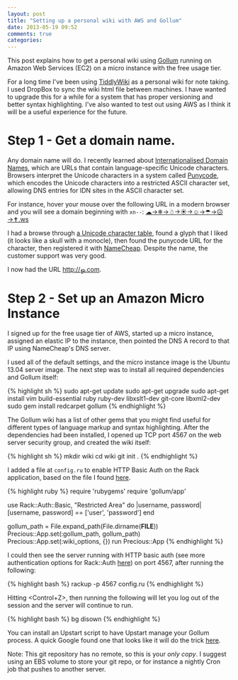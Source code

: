 ```yaml
---
layout: post
title: "Setting up a personal wiki with AWS and Gollum"
date: 2013-05-19 09:52
comments: true
categories: 
---
```


This post explains how to get a personal wiki using [Gollum](https://github.com/gollum/gollum)
running on Amazon Web Services (EC2) on a micro instance with the free usage
tier.

For a long time I've been using [TiddlyWiki](http://tiddlywiki.com/) as a
personal wiki for note taking. I used DropBox to sync the wiki html file between
machines. I have wanted to upgrade this for a while for a system that has
proper versioning and better syntax highlighting. I've also wanted to test out
using AWS as I think it will be a useful experience for the future.

# Step 1 - Get a domain name.
Any domain name will do. I recently learned about [Internationalised Domain
Names](http://en.wikipedia.org/wiki/Internationalized_domain_name), which are
URLs that contain language-specific Unicode characters. Browsers interpret the
Unicode characters in a system called
[Punycode](http://en.wikipedia.org/wiki/Punycode), which encodes the Unicode
characters into a restricted ASCII character set, allowing DNS entries for IDN
sites in the ASCII character set.

For instance, hover your mouse over the following URL in a modern browser and
you will see a domain beginning with `xn--`: <a href="http://☁→❄→☃→☀→☺→☂→☹→✝.ws">☁→❄→☃→☀→☺→☂→☹→✝.ws</a>

I had a browse through [a Unicode character table](http://unicode-table.com/en/),
found a glyph that I liked (it looks like a skull with a monocle),
then found the punycode URL for the character, then registered it with
[NameCheap](http://www.namecheap.com). Despite the name, the customer support
was very good.

I now had the URL http://ௐ.com.

# Step 2 - Set up an Amazon Micro Instance
I signed up for the free usage tier of AWS, started up a micro instance,
assigned an elastic IP to the instance, then pointed the DNS A record to that
IP using NameCheap's DNS server.

I used all of the default settings, and the micro instance image is the Ubuntu
13.04 server image. The next step was to install all required dependencies and
Gollum itself:

{% highlight sh %}
sudo apt-get update
sudo apt-get upgrade
sudo apt-get install vim build-essential ruby ruby-dev libxslt1-dev git-core libxml2-dev
sudo gem install redcarpet gollum
{% endhighlight %}

The Gollum wiki has a list of other gems that you might find useful for
different types of language markup and syntax highlighting. After the
dependencies had been installed, I opened up TCP port 4567 on the web server
security group, and created the wiki itself:

{% highlight sh %}
mkdir wiki
cd wiki
git init .
{% endhighlight %}

I added a file at `config.ru` to enable HTTP Basic Auth on the Rack application,
based on the file I found [here](http://res0nat0r.github.io/blog/2012/07/23/add-authentication-to-gollum/).

{% highlight ruby %}
require 'rubygems'
require 'gollum/app'

use Rack::Auth::Basic, "Restricted Area" do |username, password|
   [username, password] == ['user', 'password']
end

gollum_path = File.expand_path(File.dirname(__FILE__))
Precious::App.set(:gollum_path, gollum_path)
Precious::App.set(:wiki_options, {})
run Precious::App
{% endhighlight %}

I could then see the server running with HTTP basic auth (see more authentication
options for Rack::Auth [here](https://github.com/roman/rack-auth)) on port 4567,
after running the following:

{% highlight bash %}
rackup -p 4567 config.ru
{% endhighlight %}

Hitting <Control+Z>, then running the following will let you log out of the
session and the server will continue to run.

{% highlight bash %}
bg
disown
{% endhighlight %}

You can install an Upstart script to have Upstart manage your Gollum process.
A quick Google found one that looks like it will do the trick
[here](https://gist.github.com/leon/2643936).

Note: This git repository has no remote, so this is your *only copy*. I suggest
using an EBS volume to store your git repo, or for instance a nightly Cron job
that pushes to another server.

